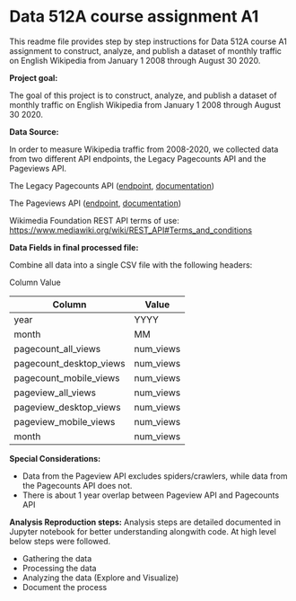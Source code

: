 # Data 512A course assignment A1 

This readme file provides step by step instructions for Data 512A course A1 assignment  to construct, analyze, and publish a dataset of monthly traffic on English Wikipedia from January 1 2008 through August 30 2020. 

**Project goal:**

The goal of this project is to construct, analyze, and publish a dataset of monthly traffic on English Wikipedia from January 1 2008 through August 30 2020. 

**Data Source:**

In order to measure Wikipedia traffic from 2008-2020, we collected data from two different API endpoints, the Legacy Pagecounts API and the Pageviews API.

The Legacy Pagecounts API ([endpoint](https://wikimedia.org/api/rest_v1/#!/Pagecounts_data_(legacy)/get_metrics_legacy_pagecounts_aggregate_project_access_site_granularity_start_end), [documentation](https://wikitech.wikimedia.org/wiki/Analytics/AQS/Legacy_Pagecounts))

The Pageviews API ([endpoint](https://wikimedia.org/api/rest_v1/#!/Pageviews_data/get_metrics_pageviews_aggregate_project_access_agent_granularity_start_end), [documentation](https://wikitech.wikimedia.org/wiki/Analytics/AQS/Pageviews))

Wikimedia Foundation REST API terms of use: https://www.mediawiki.org/wiki/REST_API#Terms_and_conditions 

**Data Fields in final processed file:**

Combine all data into a single CSV file with the following headers:

Column     Value

| Column | Value |
| ------ | ------ |
| year | YYYY |
| month | MM |
| pagecount_all_views | num_views |
| pagecount_desktop_views | num_views |
| pagecount_mobile_views | num_views |
| pageview_all_views | num_views |
| pageview_desktop_views | num_views |
| pageview_mobile_views | num_views |
| month | num_views |


**Special Considerations:**
- Data from the Pageview API excludes spiders/crawlers, while data from the Pagecounts API does not.
- There is about 1 year overlap between Pageview API and Pagecounts API

**Analysis Reproduction steps:**
Analysis steps are detailed documented in Jupyter notebook for better understanding alongwith code. At high level below steps were followed.
- Gathering the data
- Processing the data
- Analyzing the data (Explore and Visualize)
- Document the process






